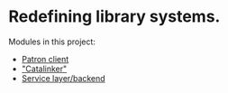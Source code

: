 Redefining library systems.
===

Modules in this project:

* [Patron client](patron-client/README.md)
* ["Catalinker"](catalinker/README.md)
* [Service layer/backend](services/README.md)
